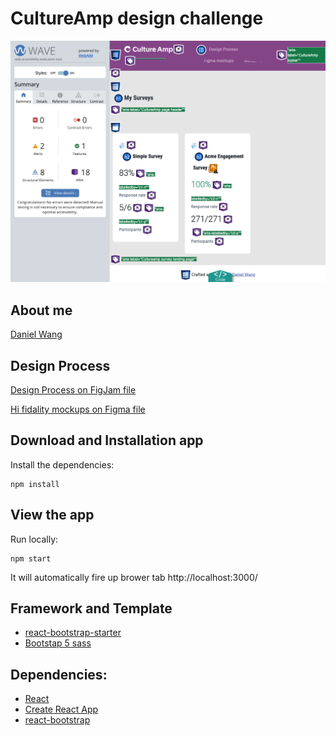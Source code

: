 # CultureAmp design challenge

![ally wave](./screenshots/a11y-wave.png)


## About me
[Daniel Wang](http://danielwang.github.io/bio)

## Design Process

[Design Process on FigJam file](https://www.figma.com/file/66dmIPykFMzxAOpJxtw9zm/Design-Process?node-id=0%3A1)

[Hi fidality mockups on Figma file](https://www.figma.com/file/xK3FBWEkRmFfYZtshZugTi/CultureAmp-Design-Challenge-Daniel-Wang?node-id=15%3A1014)


## Download and Installation app

Install the dependencies:

```powershell-interactive
npm install
```

## View the app

Run locally:

```powershell-interactive
npm start
```
It will automatically fire up brower tab http://localhost:3000/ 

## Framework and Template
- [react-bootstrap-starter](https://github.com/ChrisAchinga/react-bootstrap-starter)
- [Bootstap 5 sass](https://getbootstrap.com/)

## Dependencies:

- [React](https://reactjs.org/)
- [Create React App](https://create-react-app.dev/)
- [react-bootstrap](https://react-bootstrap.github.io/)

